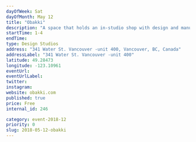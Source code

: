 ```yaml
---
dayOfWeek: Sat
dayOfMonth: May 12
title: "Obakki"
description: "A space that holds an in-studio shop with design and manufacturing in back-of-house. Sure to inspire with a loft space blanketed by overhead twinkle lights. Obakki founder, Treana Peake is the epitome of using fashion as a force of good. The proceeds of Obakki designs cover the administrative costs for Obakki Foundation, a global charity who has provided clean water to over two million people in Africa. Visit us and learn more about how how fashion can make an impact. "
startTime: 1-4
endTime: 
type: Design Studios
address: "341 Water St. Vancouver -unit 400, Vancouver, BC, Canada"
addressLabel: "341 Water St. Vancouver -unit 400"
latitude: 49.28473
longitude: -123.10961
eventUrl: 
eventUrlLabel: 
twitter: 
instagram: 
website: obakki.com
published: true
price: Free
internal_id: 246

category: event-2018-12
priority: 0
slug: 2018-05-12-obakki
---
```


